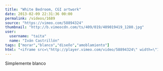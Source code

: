 ```yaml
---
title: "White Bedroom, CGI artwork"
date: 2013-02-09 22:31:36 00:00
permalink: /videos/1689
source: "https://vimeo.com/58894324"
thumbnail: "http://b.vimeocdn.com/ts/409/019/409019419_1280.jpg"
user:
  username: "taita"
  name: "Iván Castrillón"
tags: ["morar","blanco","diseño","amoblamiento"]
html: "<iframe src=\"http://player.vimeo.com/video/58894324\" width=\"1920\" height=\"1080\" frameborder=\"0\" webkitAllowFullScreen mozallowfullscreen allowFullScreen></iframe>"
---
```


Simplemente blanco